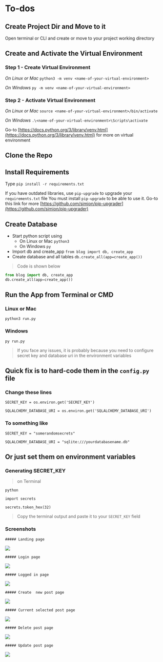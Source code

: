 # To-dos

## Create Project Dir and Move to it
Open terminal or CLI and create or move to your project working directory

## Create and Activate the Virtual Environment

### Step 1 - Create Virtual Environment
*On Linux or Mac* `python3 -m venv <name-of-your-virtual-environment>`

*On Windows* `py -m venv <name-of-your-virtual-environment>`

### Step 2 - Activate Virtual Environment

*On Linux or Mac* `source <name-of-your-virtual-environment>/bin/activate`

*On Windows* `.\<name-of-your-virtual-environment>\Scripts\activate`

Go-to [https://docs.python.org/3/library/venv.html](https://docs.python.org/3/library/venv.html) for more on virtual environment

## Clone the Repo

## Install Requirements
Type `pip install -r requirements.txt`

If you have outdated libraries, use `pip-upgrade` to upgrade your `requirements.txt` file
You must install `pip-upgrade` to be able to use it. Go-to this link for more [https://github.com/simion/pip-upgrader](https://github.com/simion/pip-upgrader)

## Create Database
* Start python script using
  * On Linux or Mac `python3`
  * On Windows `py`
* Import db and create_app `from blog import db, create_app`
* Create database and all tables `db.create_all(app=create_app())`

>Code is shown below

```python
from blog import db, create_app
db.create_all(app=create_app())
```

## Run the App from Terminal or CMD

### Linux or Mac
`python3 run.py`

### Windows
`py run.py`


>If you face any issues, it is probably because you need to configure secret key and database uri in the environment variables

## Quick fix is to hard-code them in the `config.py` file

### Change these lines
`SECRET_KEY = os.environ.get('SECRET_KEY')`

`SQLALCHEMY_DATABASE_URI = os.environ.get('SQLALCHEMY_DATABASE_URI')`

### To something like
`SECRET_KEY = "somerandomsecrets"`

`SQLALCHEMY_DATABASE_URI = "sqlite:///yourdatabasename.db"`

## Or just set them on environment variables

### Generating SECRET_KEY
>on Terminal

`python`

`import secrets`

`secrets.token_hex(32)`


> Copy the terminal output and paste it to your `SECRET_KEY` field


### Screenshots

` ##### Landing page `

![](https://github.com/bull-mawat-lang/lang-blog/tree/master/blog/static/app%20screenshots/home-1.png)


` ##### Login page `

![](https://github.com/bull-mawat-lang/lang-blog/tree/master/blog/static/app%20screenshots/login-1.png)


` ##### Logged in page `

![](https://github.com/bull-mawat-lang/lang-blog/tree/master/blog/static/app%20screenshots/Home-2.png)

` ##### Create  new post page `

![](https://github.com/bull-mawat-lang/lang-blog/tree/master/blog/static/app%20screenshots/post-1.png)

` ##### Current selected post page `

![](https://github.com/bull-mawat-lang/lang-blog/tree/master/blog/static/app%20screenshots/post-2-updatedelete.png)


` ##### Delete post page `

![](https://github.com/bull-mawat-lang/lang-blog/tree/master/blog/static/app%20screenshots/post-delete.png)


` ##### Update post page `

![](https://github.com/bull-mawat-lang/lang-blog/tree/master/blog/static/app%20screenshots/post-update.png)